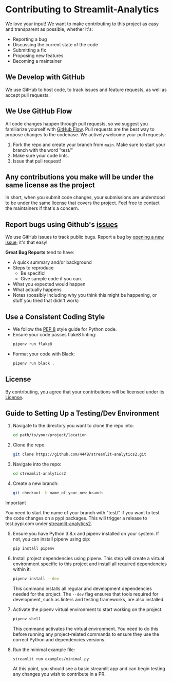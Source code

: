 
# Contributing to Streamlit-Analytics

We love your input! We want to make contributing to this project as easy and transparent as possible, whether it's:

- Reporting a bug
- Discussing the current state of the code
- Submitting a fix
- Proposing new features
- Becoming a maintainer

## We Develop with GitHub

We use GitHub to host code, to track issues and feature requests, as well as accept pull requests.

## We Use GitHub Flow

All code changes happen through pull requests, so we suggest you familiarize yourself with [GitHub Flow](https://guides.github.com/introduction/flow/). Pull requests are the best way to propose changes to the codebase. We actively welcome your pull requests:

1. Fork the repo and create your branch from `main`. Make sure to start your branch with the word "test/"
2. Make sure your code lints.
3. Issue that pull request!

## Any contributions you make will be under the same license as the project

In short, when you submit code changes, your submissions are understood to be under the same [license](LICENSE.md) that covers the project. Feel free to contact the maintainers if that's a concern.

## Report bugs using Github's [issues](https://github.com/444B/streamlit-analytics2/issues/new/choose)

We use GitHub issues to track public bugs. Report a bug by [opening a new issue](https://github.com/444B/streamlit-analytics2/issues/new/choose); it's that easy!

**Great Bug Reports** tend to have:

- A quick summary and/or background
- Steps to reproduce
  - Be specific!
  - Give sample code if you can.
- What you expected would happen
- What actually happens
- Notes (possibly including why you think this might be happening, or stuff you tried that didn't work)

## Use a Consistent Coding Style

- We follow the [PEP 8](https://www.python.org/dev/peps/pep-0008/) style guide for Python code.
- Ensure your code passes flake8 linting:
  ```sh
  pipenv run flake8
  ```
- Format your code with Black:
  ```sh
  pipenv run black .
  ```

## License

By contributing, you agree that your contributions will be licensed under its [License](LICENSE.md).

## Guide to Setting Up a Testing/Dev Environment

1. Navigate to the directory you want to clone the repo into:
    ```sh
    cd path/to/your/project/location
    ```

2. Clone the repo:
    ```sh
    git clone https://github.com/444B/streamlit-analytics2.git
    ```

3. Navigate into the repo:
    ```sh
    cd streamlit-analytics2
    ```

4. Create a new branch:
    ```sh
    git checkout -b name_of_your_new_branch
    ```
> [!IMPORTANT]  
> You need to start the name of your branch with "test/" if you want to test the code changes on a pypi packages. This will trigger a release to test.pypi.com under [streamlit-analytics2](https://test.pypi.org/project/streamlit-analytics2/).

5. Ensure you have Python 3.8.x and pipenv installed on your system. If not, you can install pipenv using pip:
    ```sh
    pip install pipenv
    ```

6. Install project dependencies using pipenv. This step will create a virtual environment specific to this project and install all required dependencies within it:
    ```sh
    pipenv install --dev
    ```
    This command installs all regular and development dependencies needed for the project. The `--dev` flag ensures that tools required for development, such as linters and testing frameworks, are also installed.

7. Activate the pipenv virtual environment to start working on the project:
    ```sh
    pipenv shell
    ```
    This command activates the virtual environment. You need to do this before running any project-related commands to ensure they use the correct Python and dependencies versions.

8. Run the minimal example file:
    ```sh
    streamlit run examples/minimal.py
    ```
    At this point, you should see a basic streamlit app and can begin testing any changes you wish to contribute in a PR.
